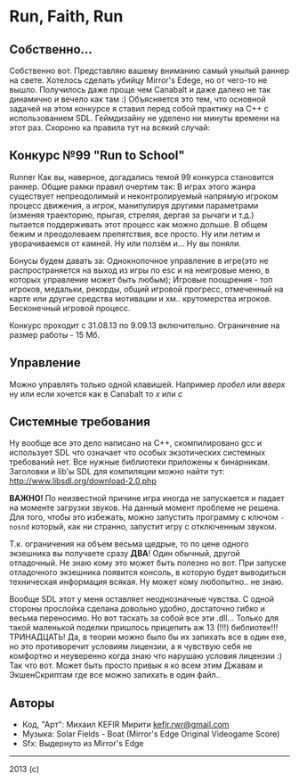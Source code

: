 Run, Faith, Run
======

Собственно...
-------------  

Собственно вот. Представляю вашему вниманию самый унылый раннер на свете. Хотелось сделать убийцу Mirror's Edege, но от чего-то не вышло. Получилось даже проще чем Canabalt и даже далеко не так динамично и вечело как там :) Объясняется это тем, что основной задачей на этом конкурсе я ставил перед собой практику на C++ с использованием SDL. Геймдизайну не уделено ни минуты времени на этот раз.
Схороню ка правила тут на всякий случай:

Конкурс №99 "Run to School"
---------------------------
  
Runner Как вы, наверное, догадались темой 99 конкурса становится раннер.
Общие рамки правил очертим так:
В играх этого жанра существует непреодолимый и неконтролируемый напрямую игроком процесс движения, а игрок, манипулируя другими параметрами (изменяя траекторию, прыгая, стреляя, дергая за рычаги и т.д.) пытается поддерживать этот процесс как можно дольше.
В общем бежим и преодолеваем препятствия, все просто. Ну или летим и уворачиваемся от камней. Ну или ползём и... Ну вы поняли.

Бонусы будем давать за:
Однокнопочное управление в игре(это не распространяется на выход из игры по esc и на неигровые меню, в которых управление может быть любым);
Игровые поощрения - топ игроков, медальки, рекорды, общий игровой прогресс, отмеченный на карте или другие средства мотивации и хм.. крутомерства игроков.
Бесконечный игровой процесс.

Конкурс проходит с 31.08.13 по 9.09.13 включительно.
Ограничение на размер работы - 15 Мб.

Управление
----------

Можно управлять только одной клавишей. Например *пробел* или *вверх* ну или если хочется как в Canabalt то *x* или *c*

Системные требования
--------------------

Ну вообще все это дело написано на C++, скомпилировано gcc и использует SDL что означает что особых экзотических системных требований нет. Все нужные библиотеки приложены к бинарникам. Заголовки и lib'ы SDL для компиляции можно найти тут: http://www.libsdl.org/download-2.0.php

**ВАЖНО!** По неизвестной причине игра иногда не запускается и падает на моменте загрузки звуков. На данный момент проблеме не решена. Для того, чтобы это избежать, можно запустить программу с ключом `-nosnd` который, как ни странно, запустит игру с отключенным звуком.

Т.к. ограничения на объем весьма щедрые, то по цене одного экзешника вы получаете сразу **ДВА**! Один обычный, другой отладочный. Не знаю кому это может быть полезно но вот. При запуске отладочного экзешника появится консоль, в которую будет выводиться техническая информация всякая. Ну может кому любопытно.. не знаю.

Вообще SDL этот у меня оставляет неоднозначные чувства. С одной стороны прослойка сделана довольно удобно, достаточно гибко и весьма переносимо. Но вот таскать за собой все эти .dll... Только для такой маленькой поделки пришлось прицепить аж 13 (!!!) библиотек!!! ТРИНАДЦАТЬ! Да, в теории можно было бы их запихать все в один exe, но это противоречит условиям лицензии, а я чувствую себя не комфортно и неуверенно когда знаю что нарушаю условия лицензии :) Так что вот. Может быть просто привык я ко всем этим Джавам и ЭкшенСкриптам где все можно запихать в один файл..

Авторы
------
* Код, "Арт": Михаил KEFIR Мирити <kefir.rwr@gmail.com>
* Музыка: Solar Fields - Boat (Mirror's Edge Original Videogame Score)
* Sfx: Выдернуто из Mirror's Edge


------
2013 (с)